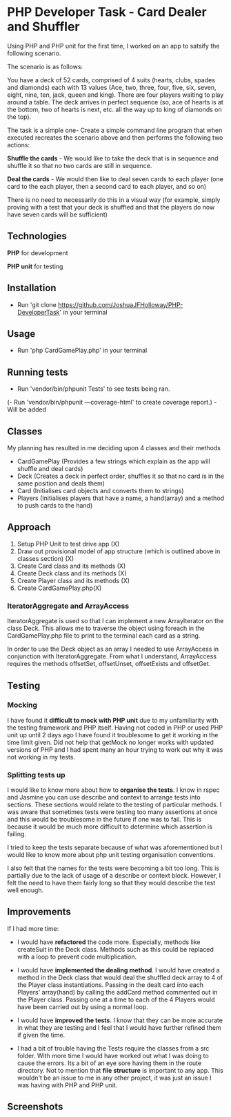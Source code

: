 # PHP Developer Task - Card Dealer and Shuffler

Using PHP and PHP unit for the first time, I worked on an app to satsify the following scenario. 


The scenario is as follows:

You have a deck of 52 cards, comprised of 4 suits (hearts, clubs, spades and diamonds) each with 13 values (Ace, two, three, four, five, six, seven, eight, nine, ten, jack, queen and king).
There are four players waiting to play around a table.
The deck arrives in perfect sequence (so, ace of hearts is at the bottom, two of hearts is next, etc. all the way up to king of diamonds on the top).

The task is a simple one- Create a simple command line program that when executed recreates the scenario above and then performs the following two actions:

**Shuffle the cards** - We would like to take the deck that is in sequence and shuffle it so that no two cards are still in sequence.

**Deal the cards** - We would then like to deal seven cards to each player (one card to the each player, then a second card to each player, and so on)

There is no need to necessarily do this in a visual way (for example, simply proving with a test that your deck is shuffled and that the players do now have seven cards will be sufficient)


## Technologies

**PHP** for development

**PHP unit** for testing


## Installation

- Run 'git clone https://github.com/JoshuaJFHolloway/PHP-DeveloperTask' in your terminal 


## Usage

- Run 'php CardGamePlay.php' in your terminal


## Running tests

- Run 'vendor/bin/phpunit Tests' to see tests being ran.

(- Run 'vendor/bin/phpunit —coverage-html' to create coverage report.) - Will be added


## Classes

My planning has resulted in me deciding upon 4 classes and their methods

- CardGamePlay (Provides a few strings which explain as the app will shuffle and deal cards)
- Deck (Creates a deck in perfect order, shuffles it so that no card is in the same position and deals them)
- Card (Initialises card objects and converts them to strings)
- Players (Initialises players that have a name, a hand(array) and a method to push cards to the hand)


## Approach

1) Setup PHP Unit to test drive app (X)
2) Draw out provisional model of app structure (which is outlined above in classes section) (X) 
3) Create Card class and its methods (X)
4) Create Deck class and its methods (X)
5) Create Player class and its methods (X) 
6) Create CardGamePlay.php(X)

### IteratorAggregate and ArrayAccess

IteratorAggregate is used so that I can implement a new ArrayIterator on the class Deck. This allows me to
traverse the object using foreach in the CardGamePlay.php file to print to the terminal each card as a string.

In order to use the Deck object as an array I needed to use ArrayAccess in conjunction with IteratorAggregate.
From what I understand, ArrayAccess requires the methods offsetSet, offsetUnset, offsetExists and offsetGet.


## Testing

### Mocking

I have found it **difficult to mock with PHP unit** due to my unfamiliarity with the testing framework and PHP itself.
Having not coded in PHP or used PHP unit up until 2 days ago I have found it troublesome to get it working in the time limit
given. Did not help that getMock no longer works with updated versions of PHP and I had spent many an hour trying to work
out why it was not working in my tests.

### Splitting tests up

I would like to know more about how to **organise the tests**. I know in rspec and Jasmine you can use describe and context 
to arrange tests into sections. These sections would relate to the testing of particular methods. I was aware that sometimes
tests were testing too many assertions at once and this would be troublesome in the future if one was to fail. This is
because it would be much more difficult to determine which assertion is failing. 

I tried to keep the tests separate because of what was aforementioned but I would like to know more about php unit
testing organisation conventions. 

I also felt that the names for the tests were becoming a bit too long. This is partially due to the lack of usage of a describe
or context block. However, I felt the need to have them fairly long so that they would describe the test well enough.


## Improvements

If I had more time:

- I would have **refactored** the code more. Especially, methods like createSuit in the Deck class. Methods such
  as this could be replaced with a loop to prevent code multiplication. 
  
- I would have **implemented the dealing method**. I would have created a method in the Deck class that would
  deal the shuffled deck array to 4 of the Player class instantiations. Passing in the dealt card into each Players'
  array(hand) by calling the addCard method commented out in the Player class. Passing one at a time to each of the 4
  Players would have been carried out by using a normal loop.
  
- I would have **improved the tests**. I know that they can be more accurate in what they are testing and I feel that I would have
  further refined them if given the time. 
  
- I had a bit of trouble having the Tests require the classes from a src folder. With more time I would have worked out
  what I was doing to cause the errors. Its a bit of an eye sore having them in the route directory. Not to mention that
  **file structure** is important to any app. This wouldn't be an issue to me in any other project, it was just an issue I was
  having with PHP and PHP unit.
  

## Screenshots






